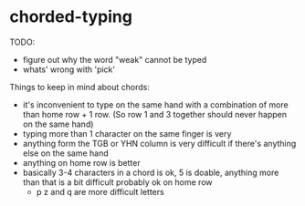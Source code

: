# chorded-typing

TODO:

  - figure out why the word "weak" cannot be typed
  - whats' wrong with 'pick'


Things to keep in mind about chords:

- it's inconvenient to type on the same hand with a combination of more than home row + 1 row. (So row 1 and 3 together should never happen on the same hand)
- typing more than 1 character on the same finger is very
- anything form the TGB or YHN column is very difficult if there's anything else on the same hand
- anything on home row is better
- basically 3-4 characters in a chord is ok, 5 is doable, anything more than that is a bit difficult probably ok on home row 
  - p z and q are more difficult letters
